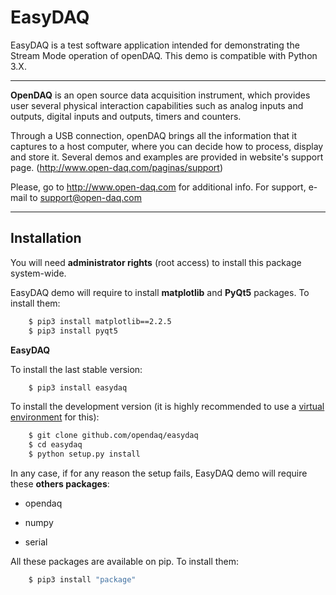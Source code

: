 # EasyDAQ

EasyDAQ is a test software application intended for demonstrating the Stream Mode operation of openDAQ.
This demo is compatible with Python 3.X.
* * *
**OpenDAQ** is an open source data acquisition instrument, which provides user
several physical interaction capabilities such as analog inputs and outputs,
digital inputs and outputs, timers and counters.

Through a USB connection, openDAQ brings all the information that it captures
to a host computer, where you can decide how to process, display and store it.
Several demos and examples are provided in website's support page.
(http://www.open-daq.com/paginas/support)

Please, go to http://www.open-daq.com for additional info.
For support, e-mail to support@open-daq.com
* * *
## Installation

You will need **administrator rights** (root access) to install this package
system-wide.

EasyDAQ demo will require to install **matplotlib** and **PyQt5** packages. To install them:

```sh
    $ pip3 install matplotlib==2.2.5
    $ pip3 install pyqt5
```

**EasyDAQ**

To install the last stable version:

```sh
    $ pip3 install easydaq
```

To install the development version (it is highly recommended to use a
[virtual environment](https://virtualenv.pypa.io/en/stable/) for this):

```sh
    $ git clone github.com/opendaq/easydaq
    $ cd easydaq
    $ python setup.py install
```

In any case, if for any reason the setup fails, EasyDAQ demo will require these **others packages**:

- opendaq

- numpy

- serial

All these packages are available on pip. To install them:

```sh
    $ pip3 install "package"
```
